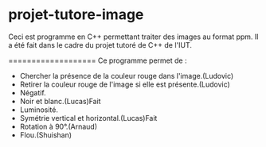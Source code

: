 projet-tutore-image
===================

Ceci est programme en C++ permettant traiter des images au format ppm. Il a été fait dans le cadre du projet tutoré de C++ de l'IUT.

===================
Ce programme permet de :
* Chercher la présence de la couleur rouge dans l'image.(Ludovic)
* Retirer la couleur rouge de l'image si elle est présente.(Ludovic)
* Négatif.
* Noir et blanc.(Lucas)Fait
* Luminosité.
* Symétrie vertical et horizontal.(Lucas)Fait
* Rotation à 90°.(Arnaud)
* Flou.(Shuishan)
